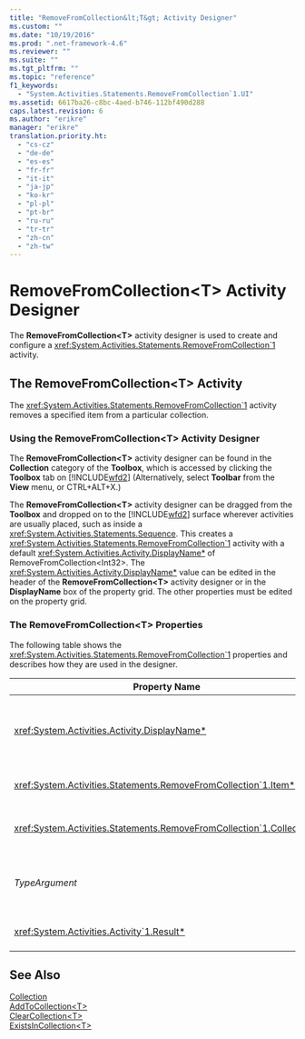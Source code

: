 ```yaml
---
title: "RemoveFromCollection&lt;T&gt; Activity Designer"
ms.custom: ""
ms.date: "10/19/2016"
ms.prod: ".net-framework-4.6"
ms.reviewer: ""
ms.suite: ""
ms.tgt_pltfrm: ""
ms.topic: "reference"
f1_keywords: 
  - "System.Activities.Statements.RemoveFromCollection`1.UI"
ms.assetid: 6617ba26-c8bc-4aed-b746-112bf490d288
caps.latest.revision: 6
ms.author: "erikre"
manager: "erikre"
translation.priority.ht: 
  - "cs-cz"
  - "de-de"
  - "es-es"
  - "fr-fr"
  - "it-it"
  - "ja-jp"
  - "ko-kr"
  - "pl-pl"
  - "pt-br"
  - "ru-ru"
  - "tr-tr"
  - "zh-cn"
  - "zh-tw"
---
```

# RemoveFromCollection&lt;T&gt; Activity Designer
The **RemoveFromCollection\<T>** activity designer is used to create and configure a <xref:System.Activities.Statements.RemoveFromCollection`1> activity.  
  
## The RemoveFromCollection<T\> Activity  
 The <xref:System.Activities.Statements.RemoveFromCollection`1> activity removes a specified item from a particular collection.  
  
### Using the RemoveFromCollection\<T> Activity Designer  
 The **RemoveFromCollection\<T>** activity designer can be found in the **Collection** category of the **Toolbox**, which is accessed by clicking the **Toolbox** tab on [!INCLUDE[wfd2](../workflow-designer/includes/wfd2_md.md)] (Alternatively, select **Toolbar** from the **View** menu, or CTRL+ALT+X.)  
  
 The **RemoveFromCollection\<T>** activity designer can be dragged from the **Toolbox** and dropped on to the [!INCLUDE[wfd2](../workflow-designer/includes/wfd2_md.md)] surface wherever activities are usually placed, such as inside a <xref:System.Activities.Statements.Sequence>. This creates a <xref:System.Activities.Statements.RemoveFromCollection`1> activity with a default <xref:System.Activities.Activity.DisplayName*> of RemoveFromCollection<Int32\>. The <xref:System.Activities.Activity.DisplayName*> value can be edited in the header of the **RemoveFromCollection<T\>** activity designer or in the **DisplayName** box of the property grid. The other properties must be edited on the property grid.  
  
### The RemoveFromCollection<T\> Properties  
 The following table shows the <xref:System.Activities.Statements.RemoveFromCollection`1> properties and describes how they are used in the designer.  
  
|Property Name|Required|Usage|  
|-------------------|--------------|-----------|  
|<xref:System.Activities.Activity.DisplayName*>|False|The optional friendly name of the <xref:System.Activities.Statements.RemoveFromCollection`1> activity. The default is the RemoveFromCollection<Int32\>.<br /><br /> Although the <xref:System.Activities.Activity.DisplayName*> is not strictly required, it is a best practice to use one.|  
|<xref:System.Activities.Statements.RemoveFromCollection`1.Item*>|True|The item to add to the **Collection\<T>**. This item is of type *T*, which is of type *TypeArgument*. To specify the item, type in a Visual Basic expression in the property grid.|  
|<xref:System.Activities.Statements.RemoveFromCollection`1.Collection*>|True|The collection to which the item should be added. This collection is of type **ICollection<TypeArgument\>.** To specify the collection, type in a Visual Basic expression in the property grid.|  
|*TypeArgument*|True|The type T of the items contained in the <xref:System.Collections.Generic.ICollection`1>. By default, this *TypeArgument* type is set to **Int32**. To change the type, change the value of the *TypeArgument* in the combo box in the property grid.|  
|<xref:System.Activities.Activity`1.Result*>|False|A value that indicates whether the specified item was removed from the collection. To specify a variable to bind to the result, type in a variable in the property grid|  
  
## See Also  
 [Collection](../workflow-designer/collection-activity-designers.md)   
 [AddToCollection\<T>](../workflow-designer/addtocollection-t-activity-designer.md)   
 [ClearCollection\<T>](../workflow-designer/clearcollection-t-activity-designer.md)   
 [ExistsInCollection\<T>](../workflow-designer/existsincollection-t-activity-designer.md)